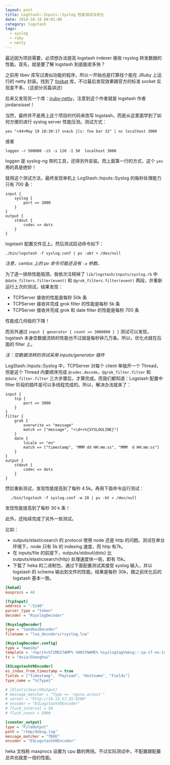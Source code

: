 ```yaml
---
layout: post
title: LogStash::Inputs::Syslog 性能测试与优化
date: 2014-10-18 00:01:00
category: logstash
tags:
  - syslog
  - ruby
  - netty
---
```


最近因为项目需要，必须想办法提高 logstash indexer 接收 rsyslog 转发数据的性能。首先，就是要了解 logstash 到底能收多快？

之前用 libev 库写过类似功能的程序，所以一开始也是打算找个能在 JRuby 上运行的 netty 封装。找到了 [foxbat](https://github.com/m0wfo/foxbat) 库，不过最后发现效果跟官方的标准 socket 实现差不多。（这部分另篇讲述）

后来又发现另一个库：[jruby-netty](https://github.com/jordansissel/experiments/tree/master/ruby/jruby-netty/syslog-server)，注意到这个作者就是 logstash 作者 jordansissel！

当然，最终并不是用上这个项目的代码来改写 logstash，而是从这里面学到了如何方便的进行 syslog server 性能压测。测试方式：

    yes "<44>May 19 18:30:17 snack jls: foo bar 32" | nc localhost 3000

或者

    loggen -r 500000 -iS -s 120 -I 50  localhost 3000
    
loggen 是 syslog-ng 带的工具，还得另外安装。而上面第一行的方式，这个 `yes` 用的真是绝妙！

就用这个测试方法，最终发现单机上 LogStash::Inputs::Syslog 的每秒处理能力只有 700 条：

    input {
        syslog {
            port => 3000
        }
    }
    output {
        stdout {
            codec => dots
        }
    }
    
logstash 配置文件见上。然后测试启动命令如下：

    ./bin/logstash -f syslog.conf | pv -abt > /dev/null

*注意，centos 上的 pv 命令可能还没有 `-a` 参数。*

为了逐一排除性能瓶颈。我依次注释掉了 `lib/logstash/inputs/syslog.rb` 中 `@date_filters.filter(event)` 和 `@grok_filters.filter(event)` 两段，并重新运行上次的测试。结果发现：

* TCPServer 接收的性能是每秒 50k 条
* TCPServer 接收并完成 grok filter 的性能是每秒 5k 条
* TCPServer 接收并完成 grok 和 date filter 的性能是每秒 700 条

性能成几何级的下降！

而另外通过 `input { generator { count => 3000000 } }` 测试可以发现，logstash 本身空数据流转的性能也不过就是每秒钟几万条。所以，优化点就在后面的 filter 上。

*注：空数据流转的测试采用 inputs/generator 插件*

LogStash::Inputs::Syslog 中，TCPServer 对每个 client 单独开一个 Thread，但是这个 Thread 内要顺序完成 `@codec.decode`，`@grok_filter.filter` 和 `@date_filter.filter` 三大步骤后，才算完成。而我们都知道：Logstash 配置中 filter 阶段的插件是可以多线程完成的。所以，解决办法就来了：

    input {
        tcp {
            port => 3000
        }
    }
    filter {
        grok {
            overwrite => "message"
            match => ["message", "<\d+>%{SYSLOGLINE}"]
        }
        date {
            locale => "en"
            match => ["timestamp", "MMM dd HH:mm:ss", "MMM  d HH:mm:ss"]
        }
    }
    output {
        stdout {
            codec => dots
        }
    }
  
然后重新测试，发现性能提高到了每秒 4.5k。再用下面命令运行测试：
  
      ./bin/logstash -f syslog.conf -w 20 | pv -bt > /dev/null
      
发现性能提高到了每秒 30 k 条！

此外，还陆续完成了另外一些测试。

比如：

* outputs/elasticsearch 的 protocol 使用 node 还是 http 的问题。测试在单台环境下，node 只有 5k 的 indexing 速度，而 http 有7k。
* 在 inputs/file 的前提下，outputs/stdout{dots} 比 outputs/elasticsearch{http} 处理速度快一倍，即有 15k。
* 下载了 heka 的二进制包，通过下面配置测试其接受 syslog 输入，并以 logstash 的 schema 输出到文件的性能。结果是每秒 30k，跟之前优化后的 logstash 基本一致。

```ini
[hekad]
maxprocs = 48

[TcpInput]
address = ":5140"
parser_type = "token"
decoder = "RsyslogDecoder"

[RsyslogDecoder]
type = "SandboxDecoder"
filename = "lua_decoders/rsyslog.lua"

[RsyslogDecoder.config]
type = "mweibo"
template = '<%pri%>%TIMESTAMP% %HOSTNAME% %syslogtag%%msg:::sp-if-no-1st-sp%%msg:::drop-last-lf%\n'
tz = "Asia/Shanghai"

[ESLogstashV0Encoder]
es_index_from_timestamp = true
fields = ["Timestamp", "Payload", "Hostname", "Fields"]
type_name = "%{Type}"

# [ElasticSearchOutput]
# message_matcher = "Type == 'nginx.access'"
# server = "http://10.13.57.35:9200"
# encoder = "ESLogstashV0Encoder"
# flush_interval = 50
# flush_count = 5000

[counter_output]
type = "FileOutput"
path = "/tmp/debug.log"
message_matcher = "TRUE"
encoder = "ESLogstashV0Encoder"
```

heka 文档称 maxprocs 设置为 cpu 数的两倍。不过实际测试中，不配置跟配置总共也就差一倍的性能。
